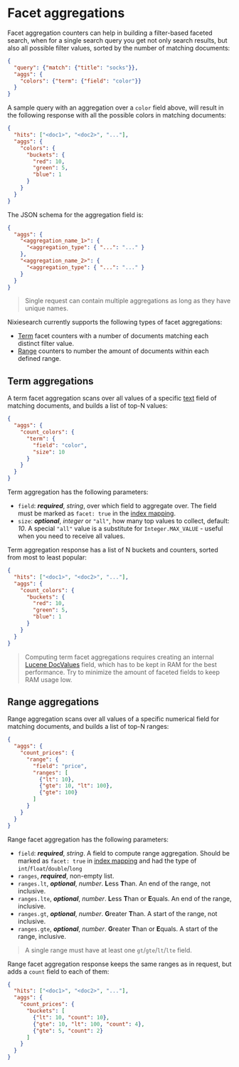 # Facet aggregations

Facet aggregation counters can help in building a filter-based faceted search, when for a single search query you get not only search results, but also all possible filter values, sorted by the number of matching documents:

```json
{
  "query": {"match": {"title": "socks"}},
  "aggs": {
    "colors": {"term": {"field": "color"}}
  }
}
```

A sample query with an aggregation over a `color` field above, will result in the following response with all the possible colors in matching documents:

```json
{
  "hits": ["<doc1>", "<doc2>", "..."],
  "aggs": {
    "colors": {
      "buckets": {
        "red": 10,
        "green": 5,
        "blue": 1
      }
    }
  }
}
```

The JSON schema for the aggregation field is:

```json
{
  "aggs": {
    "<aggregation_name_1>": {
      "<aggregation_type": { "...": "..." }
    },
    "<aggregation_name_2>": {
      "<aggregation_type": { "...": "..." }
    }
  }
}
```

> Single request can contain multiple aggregations as long as they have unique names.

Nixiesearch currently supports the following types of facet aggregations:

* [Term](#term-aggregations) facet counters with a number of documents matching each distinct filter value.
* [Range](#range-aggregations) counters to number the amount of documents within each defined range.

## Term aggregations

A term facet aggregation scans over all values of a specific [text]() field of matching documents, and builds a list of top-N values:

```json
{
  "aggs": {
    "count_colors": {
      "term": {
        "field": "color",
        "size": 10
      }
    }
  }
}
```

Term aggregation has the following parameters:

* `field`: ***required***, *string*, over which field to aggregate over. The field must be marked as `facet: true` in the [index mapping](../../config/mapping.md).
* `size`: ***optional***, *integer* or `"all"`, how many top values to collect, default: *10*. A special `"all"` value is a substitute for `Integer.MAX_VALUE` - useful when you need to receive all values.

Term aggregation response has a list of N buckets and counters, sorted from most to least popular:

```json
{
  "hits": ["<doc1>", "<doc2>", "..."],
  "aggs": {
    "count_colors": {
      "buckets": {
        "red": 10,
        "green": 5,
        "blue": 1
      }
    }
  }
}
```

> Computing term facet aggregations requires creating an internal [Lucene DocValues](https://lucene.apache.org/core/9_0_0/core/org/apache/lucene/index/DocValues.html) field, which has to be kept in RAM for the best performance. Try to minimize the amount of faceted fields to keep RAM usage low.

## Range aggregations

Range aggregation scans over all values of a specific numerical field for matching documents, and builds a list of top-N ranges:

```json
{
  "aggs": {
    "count_prices": {
      "range": {
        "field": "price",
        "ranges": [
          {"lt": 10},
          {"gte": 10, "lt": 100},
          {"gte": 100}
        ]
      }
    }
  }
}
```

Range facet aggregation has the following parameters:

* `field`: ***required***, *string*. A field to compute range aggregation. Should be marked as `facet: true` in [index mapping](../../config/mapping.md) and had the type of `int`/`float`/`double`/`long`
* `ranges`, ***required***, non-empty list.
* `ranges.lt`, ***optional***, *number*. **L**ess **T**han. An end of the range, not inclusive.
* `ranges.lte`, ***optional***, *number*. **L**ess **T**han or **E**quals. An end of the range, inclusive.
* `ranges.gt`, ***optional***, *number*. **G**reater **T**han. A start of the range, not inclusive.
* `ranges.gte`, ***optional***, *number*. **G**reater **T**han or **E**quals. A start of the range, inclusive.

>A single range must have at least one `gt`/`gte`/`lt`/`lte` field.

Range facet aggregation response keeps the same ranges as in request, but adds a `count` field to each of them:

```json
{
  "hits": ["<doc1>", "<doc2>", "..."],
  "aggs": {
    "count_prices": {
      "buckets": [
        {"lt": 10, "count": 10},
        {"gte": 10, "lt": 100, "count": 4},
        {"gte": 5, "count": 2}
      ]
    }
  }
}

```
